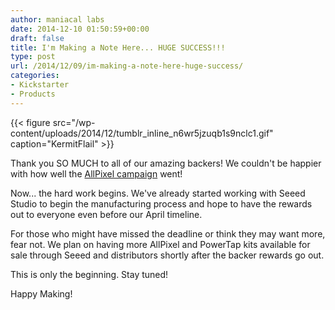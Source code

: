 ```yaml
---
author: maniacal labs
date: 2014-12-10 01:50:59+00:00
draft: false
title: I'm Making a Note Here... HUGE SUCCESS!!!
type: post
url: /2014/12/09/im-making-a-note-here-huge-success/
categories:
- Kickstarter
- Products
---
```

{{< figure src="/wp-content/uploads/2014/12/tumblr_inline_n6wr5jzuqb1s9nclc1.gif" caption="KermitFlail" >}}


Thank you SO MUCH to all of our amazing backers! We couldn't be happier with how well the [AllPixel campaign](https://www.kickstarter.com/projects/1101128588/allpixel-usb-interface-for-all-your-led-needs/) went!

Now... the hard work begins. We've already started working with Seeed Studio to begin the manufacturing process and hope to have the rewards out to everyone even before our April timeline.

For those who might have missed the deadline or think they may want more, fear not. We plan on having more AllPixel and PowerTap kits available for sale through Seeed and distributors shortly after the backer rewards go out.

This is only the beginning. Stay tuned!

Happy Making!
